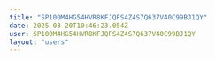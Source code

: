 ```yaml
---
title: "SP100M4HG54HVR8KFJQFS4Z4S7Q637V40C99BJ1QY"
date: 2025-03-20T10:46:23.054Z
user: SP100M4HG54HVR8KFJQFS4Z4S7Q637V40C99BJ1QY
layout: "users"
---
```

    